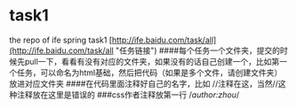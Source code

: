 # task1
the repo of ife spring task1
[http://ife.baidu.com/task/all](http://ife.baidu.com/task/all "任务链接")
####每个任务一个文件夹，提交的时候先pull一下，看看有没有对应的文件夹，如果没有的话自己创建一个，比如第一个任务，可以命名为html基础，然后把代码（如果是多个文件，请创建文件夹）放进对应文件夹
####在代码里面注释好自己的名字，比如
	<!DOCTYPE html>
	<html lang="zh-CN">
	<!--author:zhou-->   //注释在这，当然//这种注释放在这里是错误的
	<head>
		<meta charset="utf-8">
		<title>图片管理器</title>
		<meta http-equiv="X-UA-Compatible" content="IE-Edge">
		<link rel="stylesheet" href="css/base.css">
	</head>
	<body>
	</body>
	</html>
###css作者注释放第一行
	/*author:zhou*/